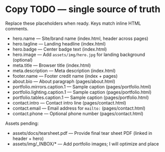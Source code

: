 # Copy TODO — single source of truth

Replace these placeholders when ready. Keys match inline HTML comments.

- hero.name — Site/brand name (index.html, header across pages)
- hero.tagline — Landing headline (index.html)
- hero.badge — Center badge text (index.html)
- hero.image — Add `assets/img/hero.jpg` for landing background (optional)
- meta.title — Browser title (index.html)
- meta.description — Meta description (index.html)
- footer.name — Footer credit name (index + pages)
- about.bio — About paragraph (pages/about.html)
- portfolio.mirrors.caption.1 — Sample caption (pages/portfolio.html)
- portfolio.lighting.caption.1 — Sample caption (pages/portfolio.html)
- portfolio.tables.caption.1 — Sample caption (pages/portfolio.html)
- contact.intro — Contact intro line (pages/contact.html)
- contact.email — Email address for `mailto:` (pages/contact.html)
- contact.phone — Optional phone number (pages/contact.html)

Assets pending:
- assets/docs/tearsheet.pdf — Provide final tear sheet PDF (linked in header + hero)
- assets/img/_INBOX/* — Add portfolio images; I will optimize and place
